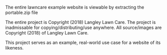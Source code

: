 The entire lawncare example website is viewable by extracting the portable.zip file

The entire project is Copyright (2018) Langley Lawn Care.
The project is inadmissable for copying/distributing/use anywhere.
All source/images are Copyright (2018) of Langley Lawn Care.

This project serves as an example, real-world use case for a website of its likeness.
